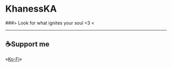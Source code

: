 # KhanessKA
###> Look for what ignites your soul <3 <

---

## ☕Support me

«[Ko-Fi](https://ko-fi.com/sapygamer)»
